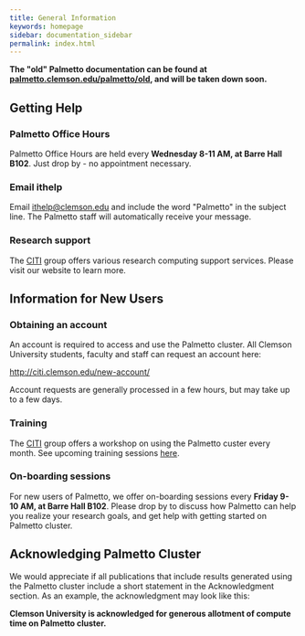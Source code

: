 ```yaml
---
title: General Information
keywords: homepage
sidebar: documentation_sidebar
permalink: index.html
---
```


**The "old" Palmetto documentation can be found at [palmetto.clemson.edu/palmetto/old](palmetto.clemson.edu/palmetto/old),
and will be taken down soon.**

## Getting Help

### Palmetto Office Hours

Palmetto Office Hours are held every **Wednesday 8-11 AM, at Barre Hall B102**.
Just drop by - no appointment necessary.

### Email ithelp

Email <ithelp@clemson.edu> and include the word "Palmetto" in the subject line.
The Palmetto staff will automatically receive your message.

### Research support

The [CITI](http://citi.clemson.edu) group offers various research computing support
services. Please visit our website to learn more.

## Information for New Users

### Obtaining an account

An account is required to access and use the Palmetto
cluster. All Clemson University students, faculty and staff
can request an account here:

<http://citi.clemson.edu/new-account/>

Account requests are generally processed in a few hours,
but may take up to a few days.

### Training

The [CITI](http://citi.clemson.edu) group offers a workshop
on using the Palmetto custer every month.
See upcoming training sessions [here](http://citi.clemson.edu/training).

### On-boarding sessions

For new users of Palmetto, we offer on-boarding sessions every **Friday 9-10 AM, at Barre Hall B102**.
Please drop by
to discuss how Palmetto can help you realize your research goals,
and get help with getting started on Palmetto cluster.

## Acknowledging Palmetto Cluster

We would appreciate if all publications that include results generated using the Palmetto cluster
include a short statement in the Acknowledgment section. 
As an example, the acknowledgment may look like this:

**Clemson University is acknowledged for generous allotment of compute time on Palmetto cluster.**
